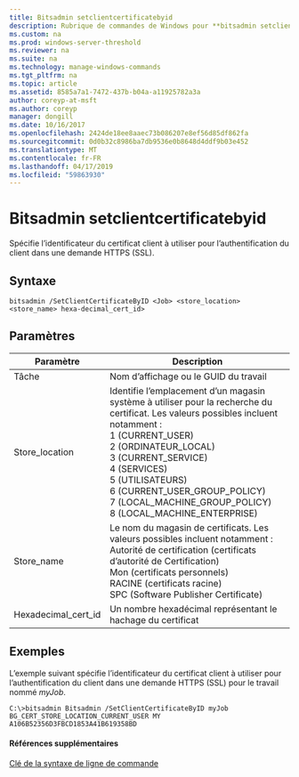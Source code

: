 ```yaml
---
title: Bitsadmin setclientcertificatebyid
description: Rubrique de commandes de Windows pour **bitsadmin setclientcertificatebyid** Spécifie l’identificateur du certificat client à utiliser pour l’authentification du client dans une demande HTTPS (SSL)
ms.custom: na
ms.prod: windows-server-threshold
ms.reviewer: na
ms.suite: na
ms.technology: manage-windows-commands
ms.tgt_pltfrm: na
ms.topic: article
ms.assetid: 8585a7a1-7472-437b-b04a-a11925782a3a
author: coreyp-at-msft
ms.author: coreyp
manager: dongill
ms.date: 10/16/2017
ms.openlocfilehash: 2424de18ee8aaec73b086207e8ef56d85df862fa
ms.sourcegitcommit: 0d0b32c8986ba7db9536e0b8648d4ddf9b03e452
ms.translationtype: MT
ms.contentlocale: fr-FR
ms.lasthandoff: 04/17/2019
ms.locfileid: "59863930"
---
```

# <a name="bitsadmin-setclientcertificatebyid"></a>Bitsadmin setclientcertificatebyid



Spécifie l’identificateur du certificat client à utiliser pour l’authentification du client dans une demande HTTPS (SSL).

## <a name="syntax"></a>Syntaxe

```
bitsadmin /SetClientCertificateByID <Job> <store_location> <store_name> hexa-decimal_cert_id>
```

## <a name="parameters"></a>Paramètres

|Paramètre|Description|
|---------|-----------|
|Tâche|Nom d’affichage ou le GUID du travail|
|Store_location|Identifie l’emplacement d’un magasin système à utiliser pour la recherche du certificat. Les valeurs possibles incluent notamment :</br>1 (CURRENT_USER)</br>2 (ORDINATEUR_LOCAL)</br>3 (CURRENT_SERVICE)</br>4 (SERVICES)</br>5 (UTILISATEURS)</br>6 (CURRENT_USER_GROUP_POLICY)</br>7 (LOCAL_MACHINE_GROUP_POLICY)</br>8 (LOCAL_MACHINE_ENTERPRISE)|
|Store_name|Le nom du magasin de certificats. Les valeurs possibles incluent notamment :</br>Autorité de certification (certificats d’autorité de Certification)</br>Mon (certificats personnels)</br>RACINE (certificats racine)</br>SPC (Software Publisher Certificate)|
|Hexadecimal_cert_id|Un nombre hexadécimal représentant le hachage du certificat|

## <a name="BKMK_examples"></a>Exemples

L’exemple suivant spécifie l’identificateur du certificat client à utiliser pour l’authentification du client dans une demande HTTPS (SSL) pour le travail nommé *myJob*.
```
C:\>bitsadmin Bitsadmin /SetClientCertificateByID myJob BG_CERT_STORE_LOCATION_CURRENT_USER MY A106B52356D3FBCD1853A41B619358BD 
```

#### <a name="additional-references"></a>Références supplémentaires

[Clé de la syntaxe de ligne de commande](command-line-syntax-key.md)
